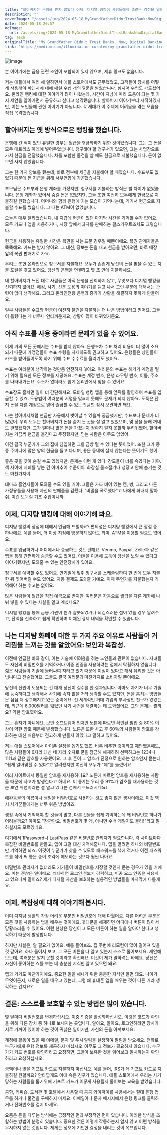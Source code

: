```yaml
---
title: "할아버지는 은행을 믿지 않았다 이제, 디지털 뱅킹이 사람들에게 똑같은 감정을 일으킨다"
description: ""
coverImage: "/assets/img/2024-05-18-MyGrandfatherDidntTrustBanksNowDigitalBankingMakesPeopleFeeltheSameWay_0.png"
date: 2024-05-18 20:57
ogImage:
  url: /assets/img/2024-05-18-MyGrandfatherDidntTrustBanksNowDigitalBankingMakesPeopleFeeltheSameWay_0.png
tag: Tech
originalTitle: "My Grandfather Didn’t Trust Banks. Now, Digital Banking Makes People Feel the Same Way."
link: "https://medium.com/illumination-curated/my-grandfather-didnt-trust-banks-now-digital-banking-makes-people-feel-the-same-way-4bd564d14998"
---
```


![image](/assets/img/2024-05-18-MyGrandfatherDidntTrustBanksNowDigitalBankingMakesPeopleFeeltheSameWay_0.png)

본 이야기에는 금융 관련 조언이 포함되어 있지 않으며, 제휴 링크도 없습니다.

저는 애플에서 여러 해 일하면서 애플 스토어에서도 근무했었고, 고객들이 장치를 어떻게 사용해야 하는지에 대해 매일 수십 개의 질문을 받았습니다. 심지어 수업도 가르쳤어요. 온라인 뱅킹에 대한 이야기가 많이 나왔는데, 시간이 지남에 따라 도움이 되는 몇 가지 제안을 알아가면서 공유하고 싶다고 생각했습니다. 할아버지 이야기부터 시작하겠지만, 이는 노인들에 관한 이야기가 아닙니다. 각 세대가 이 주제에 어려움을 겪는 모습을 직접 목격했습니다.

## 할아버지는 옛 방식으로은 뱅킹을 했습니다.

<div class="content-ad"></div>

은행에 간 적이 있던 유일한 경우는 월급을 현금화하기 위한 것이었습니다. 그는 그 돈을 모두 매트리스 아래에 넣어두었습니다. 청구해야 할 청구서가 있으면, 그는 사업장으로 가서 현금을 전달했습니다. 차를 포함한 물건을 살 때도 현금으로 지불했습니다. 돈이 없으면 사지 않았습니다.

그는 한 가지 양보를 했는데, 바로 정부에 세금을 지불해야 할 때였습니다. 수표부도 없었기 때문에 돈 지급을 위해 서부연합에 가곤했습니다.

부모님은 수표부와 은행 계좌를 가졌지만, 청구서를 지불하는 방식은 별 차이가 없었습니다. 은행 계좌가 있어서 숨길 돈은 없었지만, 그들 또한 여전히 모두에게 현금으로 지불하길 원했습니다. 어머니와 함께 은행에 가는 모습이 기억나는데, 거기서 현금으로 지불할 수표를 썼습니다. 그 때는 ATM이 없었습니다.

오늘은 매우 달라졌습니다. 내 지갑에 현금이 있던 마지막 시간을 기억할 수가 없어요. 모두 카드나 앱을 사용하거나, 시장 앞에서 과자를 판매하는 걸스카우트조차도 그렇습니다.

<div class="content-ad"></div>

현금을 사용하는 유일한 시간은 복권을 사는 드문 경우일 때뿐이에요. 복권 관계자들은 똑똑해요. 카드는 받지 않아요. 그 대신, 장보는 돈을 내고 현금을 받아오면, 바로 매장 앞의 복권 판매기로 가요.

우리는 또한 온라인으로 청구서를 지불해요. 모두가 손쉽게 당신의 돈을 받을 수 있는 지불 포털을 갖고 있어요. 당신의 은행을 연결하고 몇 초 안에 지불하세요.

내 할아버지가 느낀 대로 사람들은 아직 은행을 신뢰하지 않고, 무엇보다 디지털 뱅킹을 신뢰하지 않아요. 해킹, 사기, 신분 도용의 이야기를 듣고 나서 그런 부분에 대해서는 관련이 없다 생각해요. 그리고 온라인전용 은행의 증가가 상황을 해결하지 못하게 만들어요.

일부 사람들은 수표와 현금이 여전히 물건을 지불하는 더 나은 방법이라고 믿어요. 그들이 틀렸다는 게 너무나 안타까운게요, 상황이 많이 바뀌었거든요.

<div class="content-ad"></div>

## 아직 수표를 사용 중이라면 문제가 있을 수 있어요.

이제 거의 모든 곳에서는 수표를 받지 않아요. 은행조차 수표 처리 비용이 더 많이 소요되기 때문에 가맹점들이 수표 수령을 자제하도록 권고하고 있어요. 은행들은 상인들이 카드를 받아들이도록 하기 위해 수표 수수료를 올리기도 했어요.

수표는 여러분이 생각하는 것만큼 안전하지 않아요. 여러분의 수표는 해커가 계정을 털기 위해 필요한 모든 정보를 제공해요. 수표는 계정 번호, 은행 라우팅 번호, 이름, 주소를 나타내거든요. 주소가 없더라도 쉽게 온라인에서 찾을 수 있어요.

수표장도 훔치면 일이 더 간단해져요. 모바일 뱅킹 앱을 통해 앞뒤를 촬영하여 수표를 입금할 수 있죠. 도용범이 여러분의 서명을 맞추지 못해도 문제가 되지 않아요. 도둑은 단지 돈을 다른 계정으로 넣어 출금할 수 있는 만큼만 잠시 보관하면 돼요.

<div class="content-ad"></div>

나는 할아버지처럼 현금만 사용해서 벗어날 수 있을까 궁금했지만, 수표보다 문제가 더 많았어. 우리 모두는 할아버지가 돈을 숨겨 둔 곳을 잘 알고 있었으며, 몇 장을 몰래 꺼내도 괜찮겠지만, 그가 얼마나 많은 돈을 가졌는지 정확히 알지 못할까 두려워했어. 할아버지는 가끔씩 현금을 옮긴다고 주장했지만, 믿는 사람은 아무도 없었어.

이건 결국 누군가가 그의 집에 침입하면 그를 금방 털 수 있다는 뜻이었어. 또한 그가 종종 주머니에 많은 양의 현금을 들고 다니며, 좋은 동네에 살지 않는다는 뜻이기도 했어.

좋은 곳을 찾아 숨길 수도 있겠지만, 문제는 이런 게 있다: 강도들이 너를 속였다는 거야. 책 사이에 지폐를 넣는 건 아마추어 수준이야. 화장실 물조절기나 냉장고 안에 숨기는 것도 마찬가지야.

대마초 흡연자들이 도와줄 수도 있을 거야. 그들은 가짜 비어 있는 캔, 병, 그리고 다른 가정용품을 사용해 자신의 판매품을 감췄다. "비밀을 폭로했다"고 나에게 화내지 말아 줘. 이건 도둑질 기초 수업이니까.

<div class="content-ad"></div>

## 이제, 디지턈 뱅킹에 대해 이야기해 봐요.

디지턈 뱅킹의 장점에 대해서 언급해 드릴까요? 편의성은 디지턈 뱅킹에서 큰 장점 중 하나에요. 예를 들어, 더 이상 지점에 방문하지 않아도 되며, ATM을 이용할 필요도 없어요.

수표를 입금하거나 어디에서나 송금하는 것도 편해요. Venmo, Paypal, Zelle과 같은 앱을 통해 간편하게 송금할 수도 있어요. 이들을 이용해 도둑이 당신을 노릴 수 있다고 이야기했지만, 도와줄 수 있는 안전장치가 있어요.

청구서를 예약할 수도 있어요. 만기일에 맞춰 청구서를 스케줄링하여 한 번에 모두 지불한 뒤 잊어버릴 수도 있어요. 자동 결제도 도와줄 거예요. 이제 무언가를 지불했는지 기억해야 하는 수고는 없어요.

<div class="content-ad"></div>

많은 사람들이 월급을 직접 예금으로 받지만, 여러분은 자동으로 월급을 다른 계좌에 나눠 넣을 수 있다는 사실을 알고 계셨나요?

디지털 뱅킹을 통해 금융 기관이 뭔가 잘못되었거나 의심스러운 점이 있을 경우 알려주고, 잔액을 신속하고 쉽게 확인하며 이체된 결제 내역을 확인할 수 있습니다.

## 나는 디지턈 화폐에 대한 두 가지 주요 이유로 사람들이 거리낌을 느끼는 것을 알았어요: 보안과 복잡성.

이전에 언급한 바와 같이, 이는 기술에 어려움을 겪는 노인들과 관련이 없습니다. 자녀들도 자신의 비밀번호를 기억하거나 이중 인증을 사용하려는 점에서 탁월하지 않습니다. 젊은 사람들이 기술에 둘러싸여 자라고 있기 때문에 이점이 있다고 해서 유리한 것은 아닙니다고 진술했어요. 그들도 결국 여러분과 마찬가지로 소비자일 뿐이에요.

<div class="content-ad"></div>

당신의 신원이 도용되는 건 대개 당신이 실수를 한 결과입니다. 아마도 자기가 너무 기술에 능숙하다고 생각해서 사기에 속지 않을 거라 생각할 수도 있지만, 돈을 훔치는 방법들은 점점 더 정교해지고 있는 중이에요. 전 세계적인 거대 기업의 부사장인 친구가 있었는데, 최근에 6,000달러를 잃었던 사기 사건을 해결하는 데 도와줬어요. 그의 문제는 뭘까요? 약한 암호였어요.

그는 혼자가 아니에요. 보안 소프트웨어 업체인 노튼에 따르면 확인된 침입 중 80% 이상이 약한 암호 때문에 발생했습니다. 노튼은 또한 사고 후 60%의 사람들이 암호를 강화하는 대신 처음부터 견고하게 만들지 않았다고 말하고 있어요.

저는 애플 스토어에서 아이폰 설정을 돕기도 했죠. 비록 비추한 것이라고 제안했음에도, 많은 사람들이 6자리 대신 네 자리 숫자로 폰을 잠금해 해제하려 선택하고는 1234나 1111과 같은 암호를 사용했어요. 그 후 폰이 그 암호가 진정으로 원하는 암호인지 묻는데, "쉽게 알아맞힐 수 있다"고 알려줬지만 여전히 모두가 "예"를 눌렀어요.

여러 사이트에서 동일한 암호를 재사용하나요? 노튼에 따르면 암호를 재사용하는 사람들 때문에 사고가 발생한다고 하네요. 이 통계는 우리 중 91%가 암호를 재사용하는 것은 보안 위험이라는 걸 알고 있다는 점에서 두드러지네요!

<div class="content-ad"></div>

애완동물의 이름이나 생일을 비밀번호로 사용하는 것도 좋지 않은 생각이에요. 이것 역시 사기꾼들에게는 너무 쉬운 방법이죠.

생활 속에서 기억해야 할 것들이 많고, 다른 것들을 쉽게 기억하는데 왜 비밀번호 하나가 어려울까요? 아마도 "잠깐만요. 비밀번호가 몇 개, 아니면 수백 개일지도 몰라!"라고 말하실지도 모르겠네요.

여기에서 1Password나 LastPass 같은 비밀번호 관리자가 필요합니다. 각 사이트마다 복잡한 비밀번호를 만들고, 앱이 그걸 대신 기억해줍니다. 앱을 열려면 하나의 비밀번호만 기억하면 되죠. 이것이 누군가가 찾을 수 있도록 패스워드를 책에 적거나 이전 패스워드를 섞어 써 놓은 종이 조각에 메모하는 것보다 훨씬 나아요.

비밀번호 관리자가 없더라도 기기들이 비밀번호를 저장할 것인지 묻는 경우가 있을 거에요. 이는 괜찮은 일이에요. 왜냐하면 로그인 정보가 강력하고, 이중 요소 인증을 사용하고 있으니까 말이죠? 제가 디지털 자산을 보호하는 실용적인 방법들을 마지막에 다룰게요.

<div class="content-ad"></div>

## 이제, 복잡성에 대해 이야기해 봅시다.

이미 디지턈 생활의 가장 어려운 부분인 비밀번호에 대해 다뤘어요. 다른 어려운 부분은 모든 것을 사용하는 법을 배우는 것이에요. 휴대폰을 해제하면 어디에나 버튼이 많아서 당황스러울 수 있어요. 이런 현상은 당신이 그 모든 버튼이 하는 일을 알아야 한다고 생각하기 때문에 발생합니다.

하지만 사실은, 알 필요가 없어요. 예를 들어보죠. 집 주변에 리모컨이 많이 떨어져 있을 것 같아요. 하나 들어서 보고, 그 모든 버튼을 다 알고 있는지 스스로 물어보세요. 제안해 보는데, 여러분은 알지 못할 것이라고 확신해요. 이것이 제가 말하려는 바에요. 당신은 자신이 좋아하는 쇼를 보는 데 충분한 지식만 알고 있으면 돼요.

앱과 기기도 마찬가지에요. 중요한 일을 해내기 위한 충분한 지식만 알면 돼요. 나이가 무엇이든지, 새로운 일을 배우고 있는데, 그럼 왜 휴대폰 앱을 배우는 것이 다른 거라 생각하는 건지요?

<div class="content-ad"></div>

## 결론: 스스로를 보호할 수 있는 방법은 많이 있습니다.

몇 달마다 비밀번호를 변경하십시오. 이중 인증을 활성화하십시오. 이것은 코드가 확인을 위해 다른 장치 중 하나로 보내지는 곳입니다. 알아요, 알아요, 로그인하려면 장치가 서로 가까이 있어야 하는 것이 귀찮은 일이지만, 자신의 돈을 아껴보세요.

계정에 활동이 있을 때 이메일, 문자 및 푸시 알림을 설정하여 알림을 받으세요. 전화로 누군가에게 은행 정보를 제공하지 마십시오. 아무도 그 정보가 필요하지 않습니다. 누군가가 카드 번호를 확인하라고 요청하면, 그들이 보유한 것을 읽어보고 일치하는지 확인하라고 요청하십시오.

금액이나 빚을 기프트 카드로 지불하지 마십시오. 예를 들어, IRS가 왜 기프트 카드로 지불하길 원할까요? 안타깝게도 이에 속은 친구가 있습니다. 애플 스토어에서 우리는 사기당하는 사람들을 돕기위해 기프트 카드가 어떻게 사용될지 물어보는 교육을 받았습니다.

<div class="content-ad"></div>

공항, 커피숍, 도서관 및 호텔에서 사용할 때 공공 와이파이를 사용해서는 절대 은행 업무를 하거나 물건을 구매하지 마세요. 이메일이나 문자 메시지에서 은행 링크를 클릭하거나 전화번호를 걸지 마세요.

요즘은 돈을 다루는 방식에는 긍정적인 면과 부정적인 면이 있습니다. 이러한 방식을 조합하는 방법이 분명히 있습니다. 중요한 것은 어떻게 작동하는지 알지 않고 어떤 방식을 무시하지 않는 것입니다. 제게는 정보에 기반한 결정을 내리는 것이 목표입니다.
